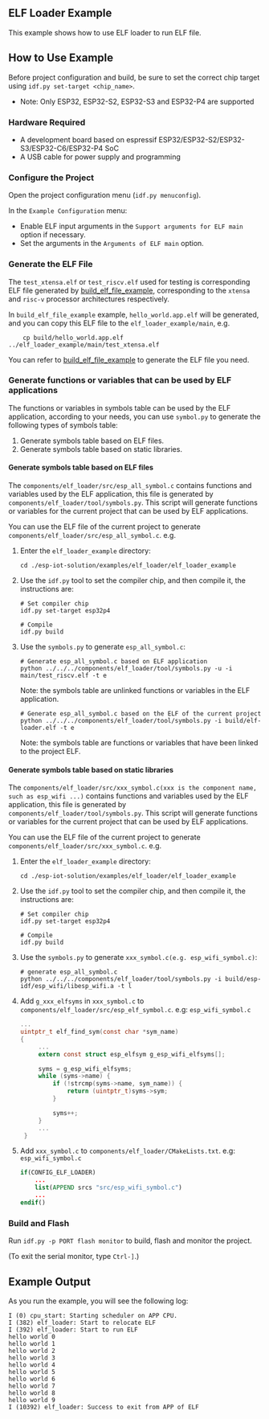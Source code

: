 ## ELF Loader Example

This example shows how to use ELF loader to run ELF file.

## How to Use Example

Before project configuration and build, be sure to set the correct chip target using `idf.py set-target <chip_name>`.

* Note: Only ESP32, ESP32-S2, ESP32-S3 and ESP32-P4 are supported

### Hardware Required

* A development board based on espressif ESP32/ESP32-S2/ESP32-S3/ESP32-C6/ESP32-P4 SoC
* A USB cable for power supply and programming

### Configure the Project

Open the project configuration menu (`idf.py menuconfig`).

In the `Example Configuration` menu:

* Enable ELF input arguments in the `Support arguments for ELF main` option if necessary.
* Set the arguments in the `Arguments of ELF main` option.

### Generate the ELF File

The `test_xtensa.elf` or `test_riscv.elf` used for testing is corresponding ELF file generated by [build_elf_file_example](https://github.com/espressif/esp-iot-solution/tree/master/examples/elf_loader/build_elf_file_example), corresponding to the `xtensa` and `risc-v` processor architectures respectively.

In `build_elf_file_example` example, `hello_world.app.elf` will be generated, and you can copy this ELF file to the `elf_loader_example/main`, e.g.
```
    cp build/hello_world.app.elf ../elf_loader_example/main/test_xtensa.elf
```

You can refer to [build_elf_file_example](https://github.com/espressif/esp-iot-solution/tree/master/examples/elf_loader/build_elf_file_example) to generate the ELF file you need.

### Generate functions or variables that can be used by ELF applications

The functions or variables in symbols table can be used by the ELF application, according to your needs, you can use `symbol.py` to generate the following types of symbols table:
1. Generate symbols table based on ELF files.
2. Generate symbols table based on static libraries.

#### Generate symbols table based on ELF files

The `components/elf_loader/src/esp_all_symbol.c` contains functions and variables used by the ELF application, this file is generated by `components/elf_loader/tool/symbols.py`.
This script will generate functions or variables for the current project that can be used by ELF applications.

You can use the ELF file of the current project to generate `components/elf_loader/src/esp_all_symbol.c`. e.g.

1. Enter the `elf_loader_example` directory:

    ```linux
    cd ./esp-iot-solution/examples/elf_loader/elf_loader_example
    ```

2. Use the `idf.py` tool to set the compiler chip, and then compile it, the instructions are:

    ```linux
    # Set compiler chip
    idf.py set-target esp32p4

    # Compile
    idf.py build
    ```

3. Use the `symbols.py` to generate `esp_all_symbol.c`:

    ```linux
    # Generate esp_all_symbol.c based on ELF application
    python ../../../components/elf_loader/tool/symbols.py -u -i main/test_riscv.elf -t e
    ```
    Note: the symbols table are unlinked functions or variables in the ELF application.

    ```linux
    # Generate esp_all_symbol.c based on the ELF of the current project
    python ../../../components/elf_loader/tool/symbols.py -i build/elf-loader.elf -t e
    ```
    Note: the symbols table are functions or variables that have been linked to the project ELF.

#### Generate symbols table based on static libraries

The `components/elf_loader/src/xxx_symbol.c(xxx is the component name, such as esp_wifi ...)` contains functions and variables used by the ELF application, this file is generated by `components/elf_loader/tool/symbols.py`.
This script will generate functions or variables for the current project that can be used by ELF applications.

You can use the ELF file of the current project to generate `components/elf_loader/src/xxx_symbol.c`. e.g.

1. Enter the `elf_loader_example` directory:

    ```linux
    cd ./esp-iot-solution/examples/elf_loader/elf_loader_example
    ```

2. Use the `idf.py` tool to set the compiler chip, and then compile it, the instructions are:

    ```linux
    # Set compiler chip
    idf.py set-target esp32p4

    # Compile
    idf.py build
    ```

3. Use the `symbols.py` to generate `xxx_symbol.c(e.g. esp_wifi_symbol.c)`:

    ```linux
    # generate esp_all_symbol.c
    python ../../../components/elf_loader/tool/symbols.py -i build/esp-idf/esp_wifi/libesp_wifi.a -t l
    ```

4. Add `g_xxx_elfsyms` in `xxx_symbol.c` to `components/elf_loader/src/esp_elf_symbol.c`. e.g: `esp_wifi_symbol.c`

   ```c
   ...
   uintptr_t elf_find_sym(const char *sym_name)
   {
        ...
        extern const struct esp_elfsym g_esp_wifi_elfsyms[];

        syms = g_esp_wifi_elfsyms;
        while (syms->name) {
            if (!strcmp(syms->name, sym_name)) {
                return (uintptr_t)syms->sym;
            }

            syms++;
        }
        ...
    }
   ```

5. Add `xxx_symbol.c` to `components/elf_loader/CMakeLists.txt`. e.g: `esp_wifi_symbol.c`

    ```cmake
    if(CONFIG_ELF_LOADER)
        ...
        list(APPEND srcs "src/esp_wifi_symbol.c")
        ...
    endif()
    ```

### Build and Flash

Run `idf.py -p PORT flash monitor` to build, flash and monitor the project.

(To exit the serial monitor, type ``Ctrl-]``.)

## Example Output

As you run the example, you will see the following log:

```
I (0) cpu_start: Starting scheduler on APP CPU.
I (382) elf_loader: Start to relocate ELF
I (392) elf_loader: Start to run ELF
hello world 0
hello world 1
hello world 2
hello world 3
hello world 4
hello world 5
hello world 6
hello world 7
hello world 8
hello world 9
I (10392) elf_loader: Success to exit from APP of ELF
```
